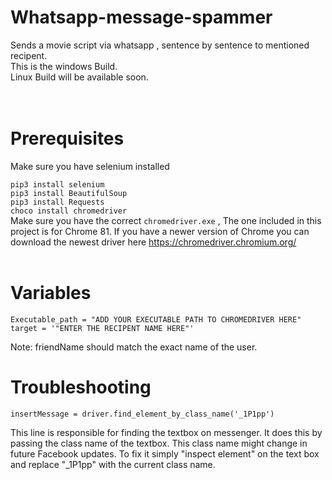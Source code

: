 # Whatsapp-message-spammer
Sends a movie script via whatsapp , sentence by sentence to mentioned recipent.
<br>
This is the windows Build.<br>
Linux Build will be available soon.
<br>
<br>
<br>

# Prerequisites
Make sure you have selenium installed

``pip3 install selenium``<br>
``pip3 install BeautifulSoup``<br>
``pip3 install Requests``<br>
``choco install chromedriver``<br>
Make sure you have the correct  ``chromedriver.exe`` , The one included in this project is for Chrome 81. If you have a
newer version of Chrome you can download the newest driver here https://chromedriver.chromium.org/
<br>
<br>


# Variables

```
Executable_path = "ADD YOUR EXECUTABLE PATH TO CHROMEDRIVER HERE"
target = '"ENTER THE RECIPENT NAME HERE"'
```

Note: friendName should match the exact name of the user. 


# Troubleshooting

``insertMessage = driver.find_element_by_class_name('_1P1pp')``

This line is responsible for finding the textbox on messenger. It does this by
passing the class name of the textbox. This class name might change in future Facebook updates.
To fix it simply "inspect element" on the text box and replace "_1P1pp" with the current class name.

